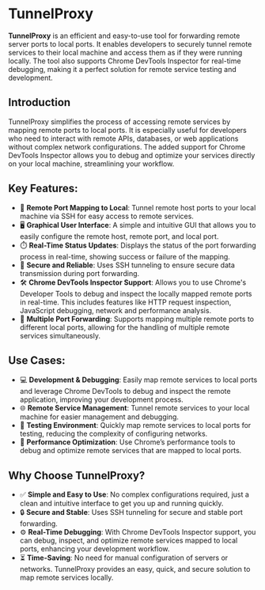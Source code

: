 # TunnelProxy

**TunnelProxy** is an efficient and easy-to-use tool for forwarding remote server ports to local ports. It enables developers to securely tunnel remote services to their local machine and access them as if they were running locally. The tool also supports Chrome DevTools Inspector for real-time debugging, making it a perfect solution for remote service testing and development.

## Introduction

TunnelProxy simplifies the process of accessing remote services by mapping remote ports to local ports. It is especially useful for developers who need to interact with remote APIs, databases, or web applications without complex network configurations. The added support for Chrome DevTools Inspector allows you to debug and optimize your services directly on your local machine, streamlining your workflow.

## Key Features:

- 🔌 **Remote Port Mapping to Local**: Tunnel remote host ports to your local machine via SSH for easy access to remote services.
- 🖥️ **Graphical User Interface**: A simple and intuitive GUI that allows you to easily configure the remote host, remote port, and local port.
- ⏱️ **Real-Time Status Updates**: Displays the status of the port forwarding process in real-time, showing success or failure of the mapping.
- 🔐 **Secure and Reliable**: Uses SSH tunneling to ensure secure data transmission during port forwarding.
- 🛠️ **Chrome DevTools Inspector Support**: Allows you to use Chrome's Developer Tools to debug and inspect the locally mapped remote ports in real-time. This includes features like HTTP request inspection, JavaScript debugging, network and performance analysis.
- 🔄 **Multiple Port Forwarding**: Supports mapping multiple remote ports to different local ports, allowing for the handling of multiple remote services simultaneously.

## Use Cases:

- 💻 **Development & Debugging**: Easily map remote services to local ports and leverage Chrome DevTools to debug and inspect the remote application, improving your development process.
- 🌐 **Remote Service Management**: Tunnel remote services to your local machine for easier management and debugging.
- 🧪 **Testing Environment**: Quickly map remote services to local ports for testing, reducing the complexity of configuring networks.
- 🚀 **Performance Optimization**: Use Chrome’s performance tools to debug and optimize remote services that are mapped to local ports.

## Why Choose TunnelProxy?

- ✅ **Simple and Easy to Use**: No complex configurations required, just a clean and intuitive interface to get you up and running quickly.
- 🔒 **Secure and Stable**: Uses SSH tunneling for secure and stable port forwarding.
- ⚙️ **Real-Time Debugging**: With Chrome DevTools Inspector support, you can debug, inspect, and optimize remote services mapped to local ports, enhancing your development workflow.
- ⏳ **Time-Saving**: No need for manual configuration of servers or networks. TunnelProxy provides an easy, quick, and secure solution to map remote services locally.
